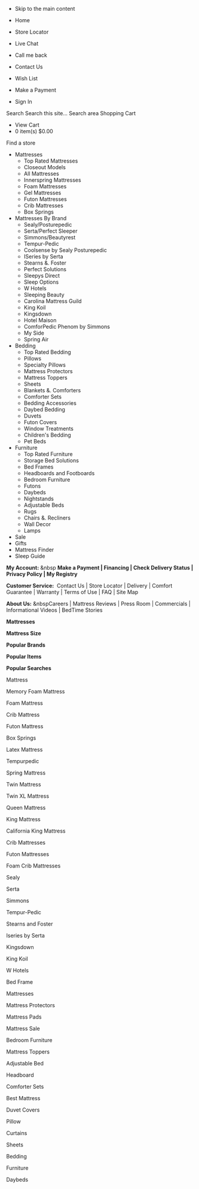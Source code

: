 *   Skip to the main content

*   Home
*   Store Locator
*   Live Chat
*   Call me back
*   Contact Us
*   Wish List
*   Make a Payment
*   Sign In

Search Search this site... Search area Shopping Cart

*   View Cart
*   0 item(s) $0.00

Find a store

*   Mattresses
    *   Top Rated Mattresses
    *   Closeout Models
    *   All Mattresses
    *   Innerspring Mattresses
    *   Foam Mattresses
    *   Gel Mattresses
    *   Futon Mattresses
    *   Crib Mattresses
    *   Box Springs
*   Mattresses By Brand
    *   Sealy/Posturepedic
    *   Serta/Perfect Sleeper
    *   Simmons/Beautyrest
    *   Tempur-Pedic
    *   Coolsense by Sealy Posturepedic
    *   ISeries by Serta
    *   Stearns &. Foster
    *   Perfect Solutions
    *   Sleepys Direct
    *   Sleep Options
    *   W Hotels
    *   Sleeping Beauty
    *   Carolina Mattress Guild
    *   King Koil
    *   Kingsdown
    *   Hotel Maison
    *   ComforPedic Phenom by Simmons
    *   My Side
    *   Spring Air
*   Bedding
    *   Top Rated Bedding
    *   Pillows
    *   Specialty Pillows
    *   Mattress Protectors
    *   Mattress Toppers
    *   Sheets
    *   Blankets &. Comforters
    *   Comforter Sets
    *   Bedding Accessories
    *   Daybed Bedding
    *   Duvets
    *   Futon Covers
    *   Window Treatments
    *   Children's Bedding
    *   Pet Beds
*   Furniture
    *   Top Rated Furniture
    *   Storage Bed Solutions
    *   Bed Frames
    *   Headboards and Footboards
    *   Bedroom Furniture
    *   Futons
    *   Daybeds
    *   Nightstands
    *   Adjustable Beds
    *   Rugs
    *   Chairs &. Recliners
    *   Wall Decor
    *   Lamps
*   Sale
*   Gifts
*   Mattress Finder
*   Sleep Guide

  

**My Account:** &nbsp **Make a Payment | Financing | Check Delivery Status | Privacy Policy | My Registry**

**Customer Service:**  Contact Us | Store Locator | Delivery | Comfort Guarantee | Warranty | Terms of Use | FAQ | Site Map

**About Us:** &nbspCareers | Mattress Reviews | Press Room | Commercials | Informational Videos | BedTime Stories

**Mattresses**

**Mattress Size**

**Popular Brands**

**Popular Items**

**Popular Searches**

Mattress

Memory Foam Mattress

Foam Mattress

Crib Mattress

Futon Mattress

Box Springs

Latex Mattress

Tempurpedic

Spring Mattress

Twin Mattress

Twin XL Mattress

Queen Mattress

King Mattress

California King Mattress

Crib Mattresses

Futon Mattresses

Foam Crib Mattresses

Sealy

Serta

Simmons

Tempur-Pedic

Stearns and Foster

Iseries by Serta

Kingsdown

King Koil

W Hotels

Bed Frame

Mattresses

Mattress Protectors

Mattress Pads

Mattress Sale

Bedroom Furniture

Mattress Toppers

Adjustable Bed

Headboard

Comforter Sets

Best Mattress

Duvet Covers

Pillow

Curtains

Sheets

Bedding

Furniture

Daybeds